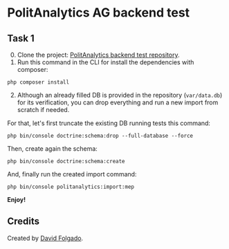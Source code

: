 # PolitAnalytics AG backend test

## Task 1

0. Clone the project: [PolitAnalytics backend test repository](https://github.com/dfolgado/politanalytics-recruit-test).
1. Run this command in the CLI for install the dependencies with composer:
```
php composer install
```
2. Although an already filled DB is provided in the repository (`var/data.db`) for its verification, you can drop everything and run a new import from scratch if needed. 

For that, let's first truncate the existing DB running tests this command:

```
php bin/console doctrine:schema:drop --full-database --force
```

Then, create again the schema:

```
php bin/console doctrine:schema:create
```

And, finally run the created import command:

```
php bin/console politanalytics:import:mep
```




**Enjoy!**

## Credits

Created by [David Folgado](https://www.linkedin.com/in/david-folgado-de-la-rosa/).